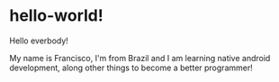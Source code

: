 # hello-world!

Hello everbody!

My name is Francisco, I'm from Brazil and I am learning native android development, along other things to become a better programmer!
